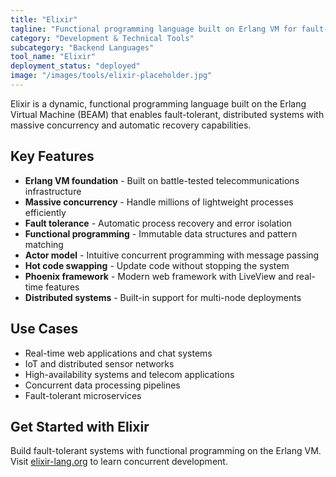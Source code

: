 ```yaml
---
title: "Elixir"
tagline: "Functional programming language built on Erlang VM for fault-tolerant systems"
category: "Development & Technical Tools"
subcategory: "Backend Languages"
tool_name: "Elixir"
deployment_status: "deployed"
image: "/images/tools/elixir-placeholder.jpg"
---
```

Elixir is a dynamic, functional programming language built on the Erlang Virtual Machine (BEAM) that enables fault-tolerant, distributed systems with massive concurrency and automatic recovery capabilities.

## Key Features

- **Erlang VM foundation** - Built on battle-tested telecommunications infrastructure
- **Massive concurrency** - Handle millions of lightweight processes efficiently
- **Fault tolerance** - Automatic process recovery and error isolation
- **Functional programming** - Immutable data structures and pattern matching
- **Actor model** - Intuitive concurrent programming with message passing
- **Hot code swapping** - Update code without stopping the system
- **Phoenix framework** - Modern web framework with LiveView and real-time features
- **Distributed systems** - Built-in support for multi-node deployments

## Use Cases

- Real-time web applications and chat systems
- IoT and distributed sensor networks
- High-availability systems and telecom applications
- Concurrent data processing pipelines
- Fault-tolerant microservices

## Get Started with Elixir

Build fault-tolerant systems with functional programming on the Erlang VM. Visit [elixir-lang.org](https://elixir-lang.org) to learn concurrent development.
